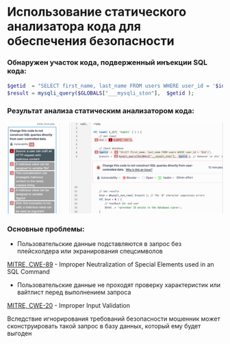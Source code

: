 # Использование статического анализатора кода для обеспечения безопасности

### Обнаружен участок кода, подверженный инъекции SQL кода:

```php
$getid  = "SELECT first_name, last_name FROM users WHERE user_id = '$id';";
$result = mysqli_query($GLOBALS["___mysqli_ston"],  $getid );
```
### Результат анализа статическим анализатором кода:

![image](https://github.com/halissha/rbpzos4_static/blob/main/img.png)

### Основные проблемы:
- Пользовательские данные подставляются в запрос без плейсхолдера или экранирования спецсимволов

[MITRE, CWE-89](https://cwe.mitre.org/data/definitions/89 "MITRE, CWE-89") - Improper Neutralization of Special Elements used in an SQL Command

- Пользовательские данные не проходят проверку характеристик или вайтлист перед выполнением запроса

[MITRE, CWE-20](https://cwe.mitre.org/data/definitions/20 "MITRE, CWE-20") - Improper Input Validation

Вследствие игнорирования требований безопасности мошенник может сконструировать такой запрос в базу данных, который ему будет выгоден
